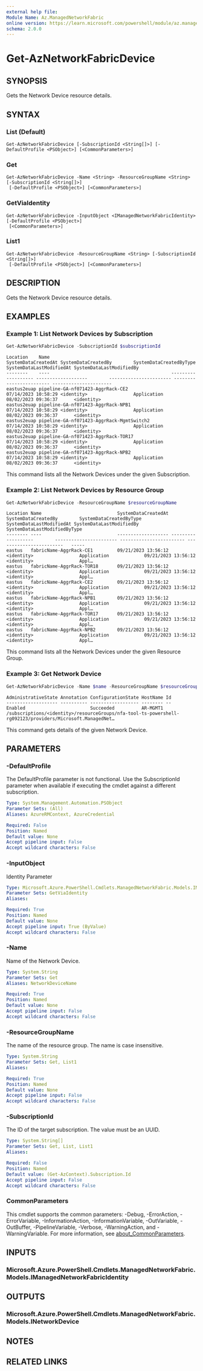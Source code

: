 ```yaml
---
external help file:
Module Name: Az.ManagedNetworkFabric
online version: https://learn.microsoft.com/powershell/module/az.managednetworkfabric/get-aznetworkfabricdevice
schema: 2.0.0
---
```


# Get-AzNetworkFabricDevice

## SYNOPSIS
Gets the Network Device resource details.

## SYNTAX

### List (Default)
```
Get-AzNetworkFabricDevice [-SubscriptionId <String[]>] [-DefaultProfile <PSObject>] [<CommonParameters>]
```

### Get
```
Get-AzNetworkFabricDevice -Name <String> -ResourceGroupName <String> [-SubscriptionId <String[]>]
 [-DefaultProfile <PSObject>] [<CommonParameters>]
```

### GetViaIdentity
```
Get-AzNetworkFabricDevice -InputObject <IManagedNetworkFabricIdentity> [-DefaultProfile <PSObject>]
 [<CommonParameters>]
```

### List1
```
Get-AzNetworkFabricDevice -ResourceGroupName <String> [-SubscriptionId <String[]>]
 [-DefaultProfile <PSObject>] [<CommonParameters>]
```

## DESCRIPTION
Gets the Network Device resource details.

## EXAMPLES

### Example 1: List Network Devices by Subscription
```powershell
Get-AzNetworkFabricDevice -SubscriptionId $subscriptionId
```

```output
Location    Name                                             SystemDataCreatedAt SystemDataCreatedBy        SystemDataCreatedByType SystemDataLastModifiedAt SystemDataLastModifiedBy
--------    ----                                             ------------------- -------------------        ----------------------- ------------------------ ----------------------
eastus2euap pipeline-GA-nf071423-AggrRack-CE2                07/14/2023 10:58:29 <identity>                 Application             08/02/2023 09:36:37      <identity>
eastus2euap pipeline-GA-nf071423-AggrRack-NPB1               07/14/2023 10:58:29 <identity>                 Application             08/02/2023 09:36:37      <identity>
eastus2euap pipeline-GA-nf071423-AggrRack-MgmtSwitch2        07/14/2023 10:58:29 <identity>                 Application             08/02/2023 09:36:37      <identity>
eastus2euap pipeline-GA-nf071423-AggrRack-TOR17              07/14/2023 10:58:29 <identity>                 Application             08/02/2023 09:36:37      <identity>
eastus2euap pipeline-GA-nf071423-AggrRack-NPB2               07/14/2023 10:58:29 <identity>                 Application             08/02/2023 09:36:37      <identity>
```

This command lists all the Network Devices under the given Subscription.

### Example 2: List Network Devices by Resource Group
```powershell
Get-AzNetworkFabricDevice -ResourceGroupName $resourceGroupName
```

```output
Location Name                            SystemDataCreatedAt SystemDataCreatedBy        SystemDataCreatedByType SystemDataLastModifiedAt SystemDataLastModifiedBy   SystemDataLastModifiedByType
-------- ----                            ------------------- -------------------        ----------------------- ------------------------ ------------------------   -----
eastus   fabricName-AggrRack-CE1         09/21/2023 13:56:12 <identity>                 Application             09/21/2023 13:56:12      <identity>                 Appl…
eastus   fabricName-AggrRack-TOR18       09/21/2023 13:56:12 <identity>                 Application             09/21/2023 13:56:12      <identity>                 Appl…
eastus   fabricName-AggrRack-CE2         09/21/2023 13:56:12 <identity>                 Application             09/21/2023 13:56:12      <identity>                 Appl…
eastus   fabricName-AggrRack-NPB1        09/21/2023 13:56:12 <identity>                 Application             09/21/2023 13:56:12      <identity>                 Appl…
eastus   fabricName-AggrRack-TOR17       09/21/2023 13:56:12 <identity>                 Application             09/21/2023 13:56:12      <identity>                 Appl…
eastus   fabricName-AggrRack-NPB2        09/21/2023 13:56:12 <identity>                 Application             09/21/2023 13:56:12      <identity>                 Appl…
```

This command lists all the Network Devices under the given Resource Group.

### Example 3: Get Network Device
```powershell
Get-AzNetworkFabricDevice -Name $name -ResourceGroupName $resourceGroupName
```

```output
AdministrativeState Annotation ConfigurationState HostName Id
------------------- ---------- ------------------ -------- --
Enabled                        Succeeded          AR-MGMT1 /subscriptions/<identity>/resourceGroups/nfa-tool-ts-powershell-rg092123/providers/Microsoft.ManagedNet…
```

This command gets details of the given Network Device.

## PARAMETERS

### -DefaultProfile
The DefaultProfile parameter is not functional.
Use the SubscriptionId parameter when available if executing the cmdlet against a different subscription.

```yaml
Type: System.Management.Automation.PSObject
Parameter Sets: (All)
Aliases: AzureRMContext, AzureCredential

Required: False
Position: Named
Default value: None
Accept pipeline input: False
Accept wildcard characters: False
```

### -InputObject
Identity Parameter

```yaml
Type: Microsoft.Azure.PowerShell.Cmdlets.ManagedNetworkFabric.Models.IManagedNetworkFabricIdentity
Parameter Sets: GetViaIdentity
Aliases:

Required: True
Position: Named
Default value: None
Accept pipeline input: True (ByValue)
Accept wildcard characters: False
```

### -Name
Name of the Network Device.

```yaml
Type: System.String
Parameter Sets: Get
Aliases: NetworkDeviceName

Required: True
Position: Named
Default value: None
Accept pipeline input: False
Accept wildcard characters: False
```

### -ResourceGroupName
The name of the resource group.
The name is case insensitive.

```yaml
Type: System.String
Parameter Sets: Get, List1
Aliases:

Required: True
Position: Named
Default value: None
Accept pipeline input: False
Accept wildcard characters: False
```

### -SubscriptionId
The ID of the target subscription.
The value must be an UUID.

```yaml
Type: System.String[]
Parameter Sets: Get, List, List1
Aliases:

Required: False
Position: Named
Default value: (Get-AzContext).Subscription.Id
Accept pipeline input: False
Accept wildcard characters: False
```

### CommonParameters
This cmdlet supports the common parameters: -Debug, -ErrorAction, -ErrorVariable, -InformationAction, -InformationVariable, -OutVariable, -OutBuffer, -PipelineVariable, -Verbose, -WarningAction, and -WarningVariable. For more information, see [about_CommonParameters](http://go.microsoft.com/fwlink/?LinkID=113216).

## INPUTS

### Microsoft.Azure.PowerShell.Cmdlets.ManagedNetworkFabric.Models.IManagedNetworkFabricIdentity

## OUTPUTS

### Microsoft.Azure.PowerShell.Cmdlets.ManagedNetworkFabric.Models.INetworkDevice

## NOTES

## RELATED LINKS

